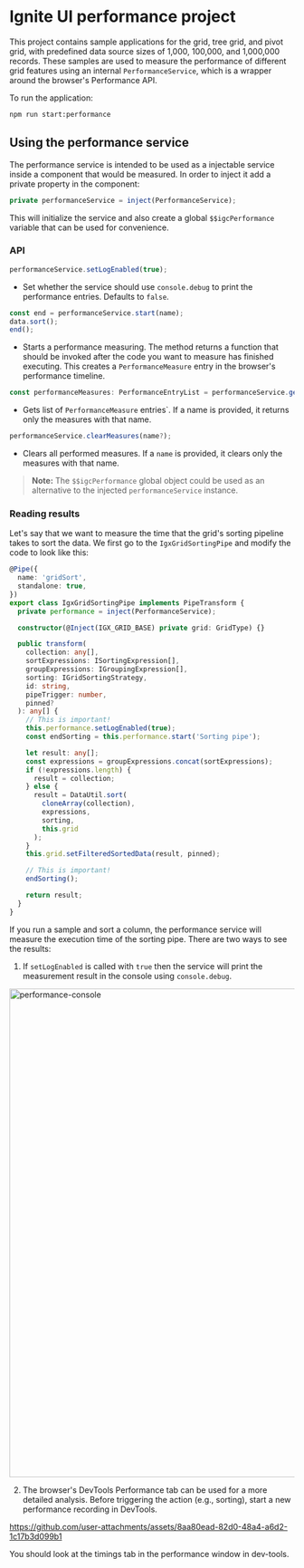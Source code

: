 # Ignite UI performance project

This project contains sample applications for the grid, tree grid, and pivot grid, with predefined data source sizes of 1,000, 100,000, and 1,000,000 records. These samples are used to measure the performance of different grid features using an internal `PerformanceService`, which is a wrapper around the browser's Performance API.

To run the application:

```sh
npm run start:performance
```

## Using the performance service

The performance service is intended to be used as a injectable service inside a component that would be measured. In order to inject it add a private property in the component:

```ts
private performanceService = inject(PerformanceService);
```

This will initialize the service and also create a global `$$igcPerformance` variable that can be used for convenience.

### API

```ts
performanceService.setLogEnabled(true);
```

- Set whether the service should use `console.debug` to print the performance entries. Defaults to `false`.

```ts
const end = performanceService.start(name);
data.sort();
end();
```

- Starts a performance measuring. The method returns a function that should be invoked after the code you want to measure has finished executing. This creates a `PerformanceMeasure` entry in the browser's performance timeline.

```ts
const performanceMeasures: PerformanceEntryList = performanceService.getMeasures(name?);
```

- Gets list of `PerformanceMeasure` entries`. If a name is provided, it returns only the measures with that name.

```ts
performanceService.clearMeasures(name?);
```

- Clears all performed measures. If a `name` is provided, it clears only the measures with that name.

> **Note:** The `$$igcPerformance` global object could be used as an alternative to the injected `performanceService` instance.

### Reading results

Let's say that we want to measure the time that the grid's sorting pipeline takes to sort the data. We first go to the `IgxGridSortingPipe` and modify the code to look like this:

```ts
@Pipe({
  name: 'gridSort',
  standalone: true,
})
export class IgxGridSortingPipe implements PipeTransform {
  private performance = inject(PerformanceService);

  constructor(@Inject(IGX_GRID_BASE) private grid: GridType) {}

  public transform(
    collection: any[],
    sortExpressions: ISortingExpression[],
    groupExpressions: IGroupingExpression[],
    sorting: IGridSortingStrategy,
    id: string,
    pipeTrigger: number,
    pinned?
  ): any[] {
    // This is important!
    this.performance.setLogEnabled(true);
    const endSorting = this.performance.start('Sorting pipe');

    let result: any[];
    const expressions = groupExpressions.concat(sortExpressions);
    if (!expressions.length) {
      result = collection;
    } else {
      result = DataUtil.sort(
        cloneArray(collection),
        expressions,
        sorting,
        this.grid
      );
    }
    this.grid.setFilteredSortedData(result, pinned);

    // This is important!
    endSorting();

    return result;
  }
}
```

If you run a sample and sort a column, the performance service will measure the execution time of the sorting pipe. There are two ways to see the results:

1.  If `setLogEnabled` is called with `true` then the service will print the measurement result in the console using `console.debug`.
<img width="1720" height="863" alt="performance-console" src="https://github.com/user-attachments/assets/000d0bfd-a180-447d-ac27-2f82904e1150" />

2.  The browser's DevTools Performance tab can be used for a more detailed analysis. Before triggering the action (e.g., sorting), start a new performance recording in DevTools.


https://github.com/user-attachments/assets/8aa80ead-82d0-48a4-a6d2-1c17b3d099b1


You should look at the timings tab in the performance window in dev-tools.
